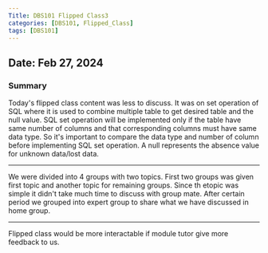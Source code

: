 ```yaml
---
Title: DBS101 Flipped Class3
categories: [DBS101, Flipped_Class]
tags: [DBS101]
---
```


## Date: Feb 27, 2024

### Summary

Today's flipped class content was less to discuss. It was on set operation of SQL where it is used to combine multiple table to get desired table and the null value. SQL set operation will be implemented only if the table have same number of columns and that corresponding columns must have same data type. So it's important to compare the data type and number of column before implementing SQL set operation. A null represents the absence value for unknown data/lost data. 

---

We were divided into 4 groups with two topics. First two groups was given first topic and another topic for remaining groups. Since th etopic was simple it didn't take much time to discuss with group mate. After certain period we grouped into expert group to share what we have discussed in home group.  

---

Flipped class would be more interactable if module tutor give more feedback to us.